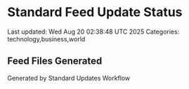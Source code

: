 # Standard Feed Update Status
Last updated: Wed Aug 20 02:38:48 UTC 2025
Categories: technology,business,world

## Feed Files Generated

Generated by Standard Updates Workflow
